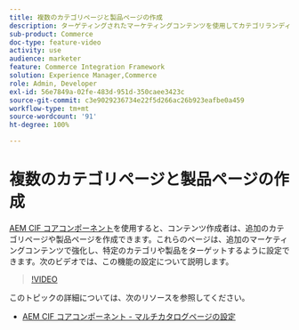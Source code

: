 ```yaml
---
title: 複数のカテゴリページと製品ページの作成
description: ターゲティングされたマーケティングコンテンツを使用してカテゴリランディングページと製品詳細ページを充実させる方法について説明します。
sub-product: Commerce
doc-type: feature-video
activity: use
audience: marketer
feature: Commerce Integration Framework
solution: Experience Manager,Commerce
role: Admin, Developer
exl-id: 56e7849a-02fe-483d-951d-350caee3423c
source-git-commit: c3e9029236734e22f5d266ac26b923eafbe0a459
workflow-type: tm+mt
source-wordcount: '91'
ht-degree: 100%

---
```


# 複数のカテゴリページと製品ページの作成

[AEM CIF コアコンポーネント](https://github.com/adobe/aem-core-cif-components)を使用すると、コンテンツ作成者は、追加のカテゴリページや製品ページを作成できます。これらのページは、追加のマーケティングコンテンツで強化し、特定のカテゴリや製品をターゲットするように設定できます。次のビデオでは、この機能の設定について説明します。

>[!VIDEO](https://video.tv.adobe.com/v/28969/?quality=12)

このトピックの詳細については、次のリソースを参照してください。

- [AEM CIF コアコンポーネント - マルチカタログページの設定](https://github.com/adobe/aem-core-cif-components/wiki/configuration#multi-catalog-page-template-configuration)
